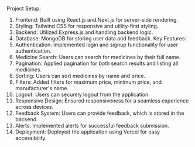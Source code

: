 Project Setup:
1.	Frontend: Built using React.js and Next.js for server-side rendering.
2.	Styling: Tailwind CSS for responsive and utility-first styling.
3.	Backend: Utilized Express.js and handling backend logic.
4.	Database: MongoDB for storing user data and feedback.
Key Features:
1.	Authentication: Implemented login and signup functionality for user authentication.
2.	Medicine Search: Users can search for medicines by their full name.
3.	Pagination: Applied pagination for both search results and listing all medicines.
4.	Sorting: Users can sort medicines by name and price.
5.	Filters: Added filters for maximum price, minimum price, and manufacturer's name.
6.	Logout: Users can securely logout from the application.
7.	Responsive Design: Ensured responsiveness for a seamless experience across devices.
8.	Feedback System: Users can provide feedback, which is stored in the backend.
9.	Alerts: Implemented alerts for successful feedback submission.
10.	Deployment: Deployed the application using Vercel for easy accessibility.
